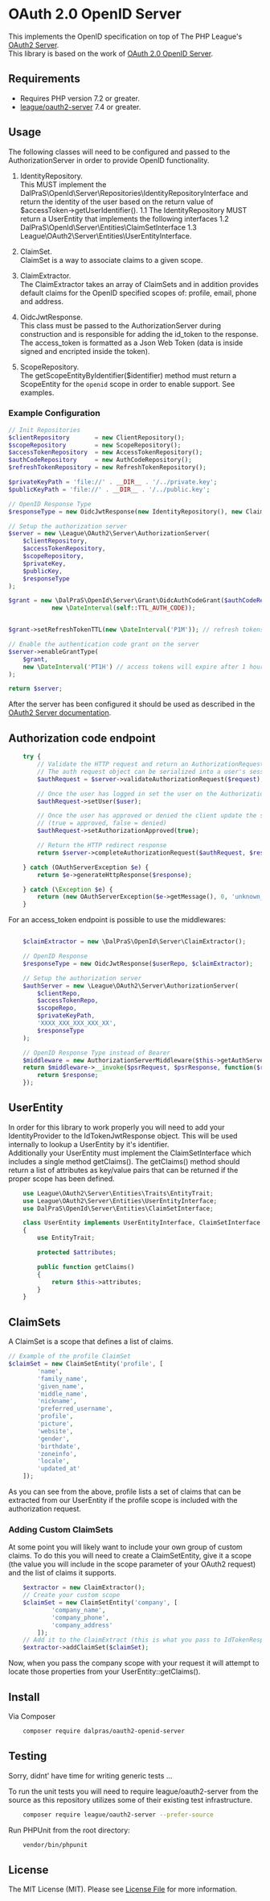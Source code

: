 # OAuth 2.0 OpenID Server

This implements the OpenID specification on top of The PHP League's [OAuth2 Server](https://github.com/thephpleague/oauth2-server).  
This library is based on the work of [OAuth 2.0 OpenID Server](https://github.com/steverhoades/oauth2-openid-connect-client).  

## Requirements

* Requires PHP version 7.2 or greater.
* [league/oauth2-server](https://github.com/thephpleague/oauth2-server) 7.4 or greater.

## Usage

The following classes will need to be configured and passed to the AuthorizationServer in order to provide OpenID functionality.

1. IdentityRepository.  
   This MUST implement the DalPraS\OpenId\Server\Repositories\IdentityRepositoryInterface and return the identity of the user based on the return value of $accessToken->getUserIdentifier().
   1.1 The IdentityRepository MUST return a UserEntity that implements the following interfaces
   1.2 DalPraS\OpenId\Server\Entities\ClaimSetInterface
   1.3 League\OAuth2\Server\Entities\UserEntityInterface.

2. ClaimSet.  
   ClaimSet is a way to associate claims to a given scope.

3. ClaimExtractor.  
   The ClaimExtractor takes an array of ClaimSets and in addition provides default claims for the OpenID specified scopes of: profile, email, phone and address.

4. OidcJwtResponse.  
   This class must be passed to the AuthorizationServer during construction and is responsible for adding the id_token to the response.
   The access_token is formatted as a Json Web Token (data is inside signed and encripted inside the token).

6. ScopeRepository.  
   The getScopeEntityByIdentifier($identifier) method must return a ScopeEntity for the `openid` scope in order to enable support. See examples.

### Example Configuration

```php
// Init Repositories
$clientRepository       = new ClientRepository();
$scopeRepository        = new ScopeRepository();
$accessTokenRepository  = new AccessTokenRepository();
$authCodeRepository     = new AuthCodeRepository();
$refreshTokenRepository = new RefreshTokenRepository();

$privateKeyPath = 'file://' . __DIR__ . '/../private.key';
$publicKeyPath = 'file://' . __DIR__ . '/../public.key';

// OpenID Response Type
$responseType = new OidcJwtResponse(new IdentityRepository(), new ClaimExtractor());

// Setup the authorization server
$server = new \League\OAuth2\Server\AuthorizationServer(
    $clientRepository,
    $accessTokenRepository,
    $scopeRepository,
    $privateKey,
    $publicKey,
    $responseType
);

$grant = new \DalPraS\OpenId\Server\Grant\OidcAuthCodeGrant($authCodeRepository, $refreshTokenRepository,
            new \DateInterval(self::TTL_AUTH_CODE));


$grant->setRefreshTokenTTL(new \DateInterval('P1M')); // refresh tokens will expire after 1 month

// Enable the authentication code grant on the server
$server->enableGrantType(
    $grant,
    new \DateInterval('PT1H') // access tokens will expire after 1 hour
);

return $server;
```

After the server has been configured it should be used as described in the [OAuth2 Server documentation](https://oauth2.thephpleague.com/).

## Authorization code endpoint

```php
    try {
        // Validate the HTTP request and return an AuthorizationRequest object.
        // The auth request object can be serialized into a user's session
        $authRequest = $server->validateAuthorizationRequest($request);

        // Once the user has logged in set the user on the AuthorizationRequest
        $authRequest->setUser($user);

        // Once the user has approved or denied the client update the status
        // (true = approved, false = denied)
        $authRequest->setAuthorizationApproved(true);

        // Return the HTTP redirect response
        return $server->completeAuthorizationRequest($authRequest, $response);

    } catch (OAuthServerException $e) {
        return $e->generateHttpResponse($response);

    } catch (\Exception $e) {
        return (new OAuthServerException($e->getMessage(), 0, 'unknown_error', 500))->generateHttpResponse($response);
    }
```

For an access_token endpoint is possible to use the middlewares:

```php

    $claimExtractor = new \DalPraS\OpenId\Server\ClaimExtractor();

    // OpenID Response
    $responseType = new OidcJwtResponse($userRepo, $claimExtractor);

    // Setup the authorization server
    $authServer = new \League\OAuth2\Server\AuthorizationServer(
        $clientRepo,
        $accessTokenRepo,
        $scopeRepo,
        $privateKeyPath,
        'XXXX_XXX_XXX_XXX_XX',
        $responseType
    );

    // OpenID Response Type instead of Bearer
    $middleware = new AuthorizationServerMiddleware($this->getAuthServer());
    return $middleware->__invoke($psrRequest, $psrResponse, function($request, $response) {
        return $response;
    });
```

## UserEntity

In order for this library to work properly you will need to add your IdentityProvider to the IdTokenJwtResponse object.
This will be used internally to lookup a UserEntity by it's identifier.  
Additionally your UserEntity must implement the ClaimSetInterface which includes a single method getClaims().
The getClaims() method should return a list of attributes as key/value pairs that can be returned if the proper scope has been defined.

```php
    use League\OAuth2\Server\Entities\Traits\EntityTrait;
    use League\OAuth2\Server\Entities\UserEntityInterface;
    use DalPraS\OpenId\Server\Entities\ClaimSetInterface;

    class UserEntity implements UserEntityInterface, ClaimSetInterface
    {
        use EntityTrait;

        protected $attributes;

        public function getClaims()
        {
            return $this->attributes;
        }
    }
```

## ClaimSets

A ClaimSet is a scope that defines a list of claims.

```php
// Example of the profile ClaimSet
$claimSet = new ClaimSetEntity('profile', [
        'name',
        'family_name',
        'given_name',
        'middle_name',
        'nickname',
        'preferred_username',
        'profile',
        'picture',
        'website',
        'gender',
        'birthdate',
        'zoneinfo',
        'locale',
        'updated_at'
    ]);
```

As you can see from the above, profile lists a set of claims that can be extracted from our UserEntity if the profile scope is included with the authorization request.

### Adding Custom ClaimSets

At some point you will likely want to include your own group of custom claims. To do this you will need to create a ClaimSetEntity, give it a scope (the value you will include in the scope parameter of your OAuth2 request) and the list of claims it supports.

```php
    $extractor = new ClaimExtractor();
    // Create your custom scope
    $claimSet = new ClaimSetEntity('company', [
            'company_name',
            'company_phone',
            'company_address'
        ]);
    // Add it to the ClaimExtract (this is what you pass to IdTokenResponse, see configuration above)
    $extractor->addClaimSet($claimSet);
```

Now, when you pass the company scope with your request it will attempt to locate those properties from your UserEntity::getClaims().

## Install

Via Composer

```bash
    composer require dalpras/oauth2-openid-server
```

## Testing

Sorry, didnt' have time for writing generic tests ...

To run the unit tests you will need to require league/oauth2-server from the source as this repository utilizes some of their existing test infrastructure.

```bash
    composer require league/oauth2-server --prefer-source
```

Run PHPUnit from the root directory:

```bash
    vendor/bin/phpunit
```

## License

The MIT License (MIT). Please see [License File](https://github.com/dalpras/oauth2-openid-connect-client/blob/master/LICENSE) for more information.

[PSR-1]: https://github.com/php-fig/fig-standards/blob/master/accepted/PSR-1-basic-coding-standard.md
[PSR-2]: https://github.com/php-fig/fig-standards/blob/master/accepted/PSR-2-coding-style-guide.md
[PSR-4]: https://github.com/php-fig/fig-standards/blob/master/accepted/PSR-4-autoloader.md

